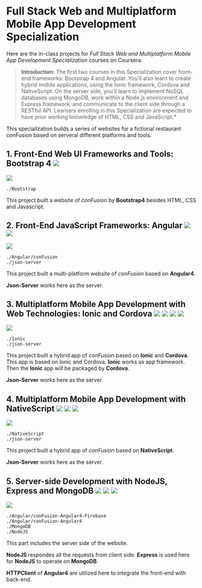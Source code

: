 # Full Stack Web and Multiplatform Mobile App Development Specialization

Here are the in-class projects for *Full Stack Web and Multiplatform Mobile App Development Specialization* courses on Coursera.

> **Introduction:** The first two courses in this Specialization cover front-end frameworks: Bootstrap 4 and Angular. You’ll also learn to create hybrid mobile applications, using the Ionic framework, Cordova and NativeScript. On the server side, you’ll learn to implement NoSQL databases using MongoDB, work within a Node.js environment and Express framework, and communicate to the client side through a RESTful API. Learners enrolling in this Specialization are expected to have prior working knowledge of HTML, CSS and JavaScript.*

This specialization builds a series of websites for a fictional restaurant conFusion based on serveral different platforms and tools.

## 1. Front-End Web UI Frameworks and Tools: Bootstrap 4 ![](https://img.shields.io/badge/Bootstrap-4.0.0-ff69b4.svg)

![](https://i.imgur.com/fv7zbIT.png)

	./Bootstrap

This project built a website of *conFusion* by **Bootstrap4** besides HTML, CSS and Javascript.

## 2. Front-End JavaScript Frameworks: Angular ![](https://img.shields.io/badge/NodeJS-6.11.4-brightgreen.svg) ![](https://img.shields.io/badge/AngularJS-4.3.0-red.svg)

![](https://i.imgur.com/jIqCE9F.jpg)

	./Angular/conFusion
	./json-server

This project built a multi-platform website of *conFusion* based on **Angular4**.

**Json-Server** works here as the server.

## 3. Multiplatform Mobile App Development with Web Technologies: Ionic and Cordova ![](https://img.shields.io/badge/NodeJS-6.11.4-brightgreen.svg) ![](https://img.shields.io/badge/AngularJS-4.3.0-red.svg) ![](https://img.shields.io/badge/Ionic-3.9.2-blue.svg) ![](https://img.shields.io/badge/Cordova-7.0.0-lightgray.svg)

![](https://i.imgur.com/19XtgAk.jpg)

	./Ionic
	./json-server

This project built a hybrid app of *conFusion* based on **Ionic** and **Cordova**. This app is based on Ionic and Cordova. **Ionic** works as app framework. Then the **Ionic** app will be packaged by **Cordova**.

**Json-Server** works here as the server.

## 4. Multiplatform Mobile App Development with NativeScript ![](https://img.shields.io/badge/NodeJS-6.11.4-brightgreen.svg) ![](https://img.shields.io/badge/AngularJS-4.3.0-red.svg) ![](https://img.shields.io/badge/NativeScript-5.0.0-blue.svg)

![](https://i.imgur.com/FjeNZg3.jpg)

	./NativeScript
	./json-server

This project built a hybrid app of *conFusion* based on **NativeScript**.

**Json-Server** works here as the server.

## 5. Server-side Development with NodeJS, Express and MongoDB ![](https://img.shields.io/badge/NodeJS-6.11.4-brightgreen.svg) ![](https://img.shields.io/badge/MangoDB-3.6.0-yellowgreen.svg) ![](https://img.shields.io/badge/AngularJS-4.3.0-red.svg) 

![](https://i.imgur.com/wsWqfmd.jpg)

	./Angular/conFusion-Angular4-Firebase
	./Angular/conFusion-Angular4
	./MongoDB
	./NodeJS

This part includes the server side of the website.

**NodeJS** respondes all the requests from client side. **Express** is used here for **NodeJS** to operate on **MongoDB**.

**HTTPClient** of **Angular4** are utilized here to integrate the front-end with back-end.